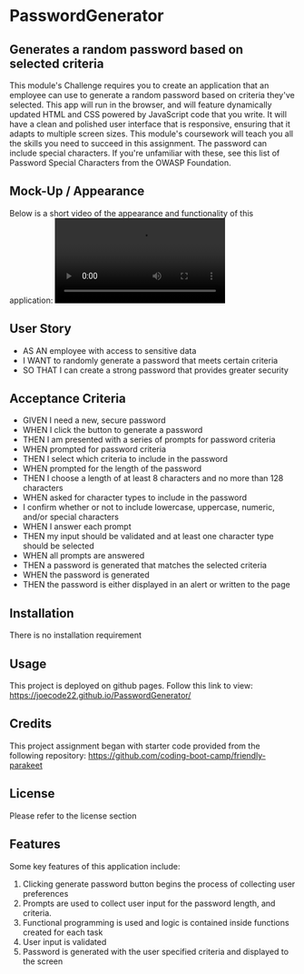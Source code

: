 
# PasswordGenerator

## Generates a random password based on selected criteria

This module's Challenge requires you to create an application that an employee can use to generate a random password based on criteria they've selected. This app will run in the browser, and will feature dynamically updated HTML and CSS powered by JavaScript code that you write. It will have a clean and polished user interface that is responsive, ensuring that it adapts to multiple screen sizes. This module's coursework will teach you all the skills you need to succeed in this assignment. The password can include special characters. If you're unfamiliar with these, see this list of Password Special Characters from the OWASP Foundation.

## Mock-Up / Appearance

Below is a short video of the appearance and functionality of this application:
![Password Generator Application Behavior](https://github.com/Joecode22/PasswordGenerator/blob/main/app.mp4 "Password Generator Application Behavior")

## User Story

- AS AN employee with access to sensitive data
- I WANT to randomly generate a password that meets certain criteria
- SO THAT I can create a strong password that provides greater security

## Acceptance Criteria

- GIVEN I need a new, secure password
- WHEN I click the button to generate a password
- THEN I am presented with a series of prompts for password criteria
- WHEN prompted for password criteria
- THEN I select which criteria to include in the password
- WHEN prompted for the length of the password
- THEN I choose a length of at least 8 characters and no more than 128 characters
- WHEN asked for character types to include in the password
- I confirm whether or not to include lowercase, uppercase, numeric, and/or special characters
- WHEN I answer each prompt
- THEN my input should be validated and at least one character type should be selected
- WHEN all prompts are answered
- THEN a password is generated that matches the selected criteria
- WHEN the password is generated
- THEN the password is either displayed in an alert or written to the page

## Installation

There is no installation requirement

## Usage

This project is deployed on github pages.
Follow this link to view: <https://joecode22.github.io/PasswordGenerator/>

## Credits

This project assignment began with starter code provided from the following repository:
<https://github.com/coding-boot-camp/friendly-parakeet>

## License

Please refer to the license section

## Features

Some key features of this application include:

1. Clicking generate password button begins the process of collecting user preferences
2. Prompts are used to collect user input for the password length, and criteria.
3. Functional programming is used and logic is contained inside functions created for each task
4. User input is validated
5. Password is generated with the user specified criteria and displayed to the screen

